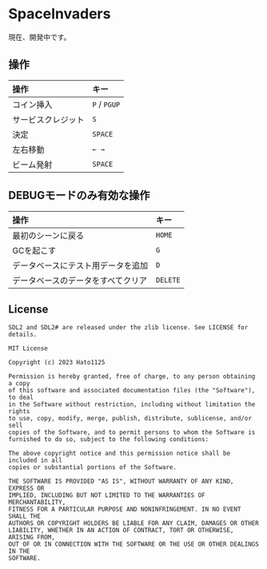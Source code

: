 # SpaceInvaders
現在、開発中です。

## 操作
| 操作 | キー |
|:--|:--|
|コイン挿入|`P` / `PGUP`|
|サービスクレジット|`S`|
|決定|`SPACE`|
|左右移動|`← →`|
|ビーム発射|`SPACE`|

## DEBUGモードのみ有効な操作
| 操作 | キー |
|:--|:--|
|最初のシーンに戻る|`HOME`|
|GCを起こす|`G`|
|データベースにテスト用データを追加|`D`|
|データベースのデータをすべてクリア|`DELETE`|

## License
```
SDL2 and SDL2# are released under the zlib license. See LICENSE for details.
```
```
MIT License

Copyright (c) 2023 Hato1125

Permission is hereby granted, free of charge, to any person obtaining a copy
of this software and associated documentation files (the "Software"), to deal
in the Software without restriction, including without limitation the rights
to use, copy, modify, merge, publish, distribute, sublicense, and/or sell
copies of the Software, and to permit persons to whom the Software is
furnished to do so, subject to the following conditions:

The above copyright notice and this permission notice shall be included in all
copies or substantial portions of the Software.

THE SOFTWARE IS PROVIDED "AS IS", WITHOUT WARRANTY OF ANY KIND, EXPRESS OR
IMPLIED, INCLUDING BUT NOT LIMITED TO THE WARRANTIES OF MERCHANTABILITY,
FITNESS FOR A PARTICULAR PURPOSE AND NONINFRINGEMENT. IN NO EVENT SHALL THE
AUTHORS OR COPYRIGHT HOLDERS BE LIABLE FOR ANY CLAIM, DAMAGES OR OTHER
LIABILITY, WHETHER IN AN ACTION OF CONTRACT, TORT OR OTHERWISE, ARISING FROM,
OUT OF OR IN CONNECTION WITH THE SOFTWARE OR THE USE OR OTHER DEALINGS IN THE
SOFTWARE.
```
